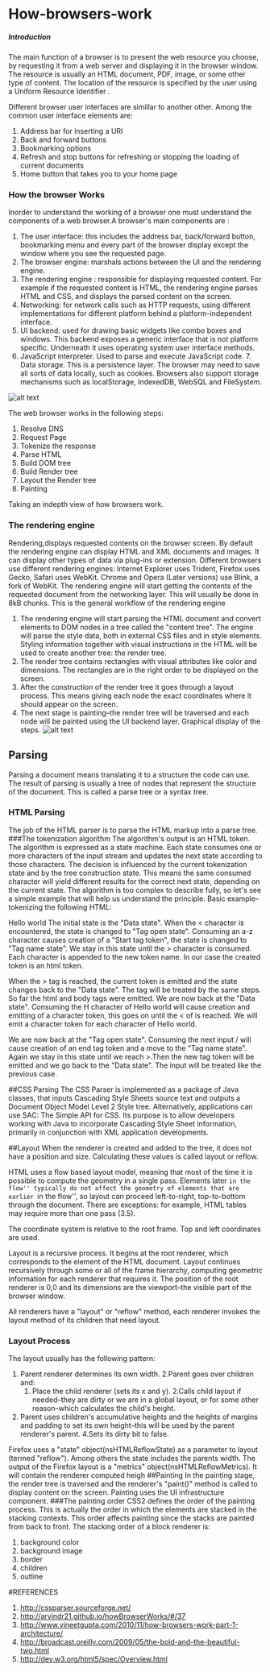 # How-browsers-work

##### Introduction
 The main function of a browser is to present the web resource you choose, by requesting it from a web server and displaying it in the browser window. The resource is usually an HTML document, PDF, image, or some other type of content. The location of the resource is specified by the user using a Uniform Resource Identifier .

Different browser user interfaces are simillar to another other. Among the common user interface elements are:

 1.  Address bar for inserting a URI
 2. Back and forward buttons
 3. Bookmarking options
 4. Refresh and stop buttons for refreshing or stopping the loading of current documents
 5. Home button that takes you to your home page
 
### How the browser Works

Inorder to understand the working of a browser one must understand the components of a web browser.A browser's main components are :

  1. The user interface: this includes the address bar, back/forward button, bookmarking menu and every part of the browser    display except the window where you see the requested page.
  2. The browser engine: marshals actions between the UI and the rendering engine.
  3. The rendering engine : responsible for displaying requested content. For example if the requested content is HTML, the rendering engine parses HTML and CSS, and displays the parsed content on the screen.
   4. Networking: for network calls such as HTTP requests, using different implementations for different platform behind a platform-independent interface.
   5. UI backend: used for drawing basic widgets like combo boxes and windows. This backend exposes a generic interface that is not platform specific. Underneath it uses operating system user interface methods.
   6. JavaScript interpreter. Used to parse and execute JavaScript code.
    7. Data storage. This is a persistence layer. The browser may need to save all sorts of data locally, such as cookies. Browsers also support storage mechanisms such as localStorage, IndexedDB, WebSQL and FileSystem.
  
![alt text](http://arvindr21.github.io/howBrowserWorks/imgs/layers.png "How Browsers work1 Image")

The web browser works in the following steps:

  1. Resolve DNS
  2. Request Page
  3. Tokenize the response
  4. Parse HTML
  5. Build DOM tree
  6. Build Render tree
  7. Layout the Render tree
  8. Painting

Taking an indepth view of how browsers work.

### The rendering engine
Rendering,displays requested contents on the browser screen.
By default the rendering engine can display HTML and XML documents and images. It can display other types of data via plug-ins or extension.
Different browsers use different rendering engines: Internet Explorer uses Trident, Firefox uses Gecko, Safari uses WebKit. Chrome and Opera (Later versions) use Blink, a fork of WebKit.
The rendering engine will start getting the contents of the requested document from the networking layer. This will usually be done in 8kB chunks. 
This is the general workflow of the rendering engine
1. The rendering engine will start parsing the HTML document and convert elements to DOM nodes in a tree called the "content tree". The engine will parse the style data, both in external CSS files and in style elements. Styling information together with visual instructions in the HTML will be used to create another tree: the render tree. 
2. The render tree contains rectangles with visual attributes like color and dimensions. The rectangles are in the right order to be displayed on the screen.
3. After the construction of the render tree it goes through a layout process. This means giving each node the exact coordinates where it should appear on the screen.
4. The next stage is painting–the render tree will be traversed and each node will be painted using the UI backend layer. 
Graphical display of the steps.
![alt text](http://arvindr21.github.io/howBrowserWorks/imgs/flow2.png "How brosers work 2")

## Parsing
Parsing a document means translating it to a structure the code can use. The result of parsing is usually a tree of nodes that represent the structure of the document. This is called a parse tree or a syntax tree.
### HTML Parsing
The job of the HTML parser is to parse the HTML markup into a parse tree. 
###The tokenization algorithm
The algorithm's output is an HTML token. The algorithm is expressed as a state machine. Each state consumes one or more characters of the input stream and updates the next state according to those characters. The decision is influenced by the current tokenization state and by the tree construction state. This means the same consumed character will yield different results for the correct next state, depending on the current state. The algorithm is too complex to describe fully, so let's see a simple example that will help us understand the principle. 
Basic example–tokenizing the following HTML: 
<html>
  <body>
    Hello world
  </body>
</html>
 The initial state is the "Data state". When the < character is encountered, the state is changed to "Tag open state". Consuming an a-z character causes creation of a "Start tag token", the state is changed to "Tag name state". We stay in this state until the > character is consumed. Each character is appended to the new token name. In our case the created token is an html token.

When the > tag is reached, the current token is emitted and the state changes back to the "Data state". The <body> tag will be treated by the same steps. So far the html and body tags were emitted. We are now back at the "Data state". Consuming the H character of Hello world will cause creation and emitting of a character token, this goes on until the < of </body> is reached. We will emit a character token for each character of Hello world.

We are now back at the "Tag open state". Consuming the next input / will cause creation of an end tag token and a move to the "Tag name state". Again we stay in this state until we reach >.Then the new tag token will be emitted and we go back to the "Data state". The </html> input will be treated like the previous case. 

##CSS Parsing
The CSS Parser is implemented as a package of Java classes, that inputs Cascading Style Sheets source text and outputs a Document Object Model Level 2 Style tree. Alternatively, applications can use SAC: The Simple API for CSS. Its purpose is to allow developers working with Java to incorporate Cascading Style Sheet information, primarily in conjunction with XML application developments. 

##Layout
 When the renderer is created and added to the tree, it does not have a position and size. Calculating these values is called layout or reflow.

HTML uses a flow based layout model, meaning that most of the time it is possible to compute the geometry in a single pass. Elements later ``in the flow'' typically do not affect the geometry of elements that are earlier ``in the flow'', so layout can proceed left-to-right, top-to-bottom through the document. There are exceptions: for example, HTML tables may require more than one pass (3.5).

The coordinate system is relative to the root frame. Top and left coordinates are used.

Layout is a recursive process. It begins at the root renderer, which corresponds to the <html> element of the HTML document. Layout continues recursively through some or all of the frame hierarchy, computing geometric information for each renderer that requires it.
The position of the root renderer is 0,0 and its dimensions are the viewport–the visible part of the browser window.

All renderers have a "layout" or "reflow" method, each renderer invokes the layout method of its children that need layout. 

### Layout Process
 The layout usually has the following pattern:

  1. Parent renderer determines its own width.
  2.Parent goes over children and:
       1. Place the child renderer (sets its x and y).
      2.Calls child layout if needed–they are dirty or we are in a global layout, or for some other reason–which calculates the child's height.
   3. Parent uses children's accumulative heights and the heights of margins and padding to set its own height–this will be used by the parent renderer's parent.
    4.Sets its dirty bit to false.

Firefox uses a "state" object(nsHTMLReflowState) as a parameter to layout (termed "reflow"). Among others the state includes the parents width.
The output of the Firefox layout is a "metrics" object(nsHTMLReflowMetrics). It will contain the renderer computed heigh
##Painting
In the painting stage, the render tree is traversed and the renderer's "paint()" method is called to display content on the screen. Painting uses the UI infrastructure component. 
###The painting order
CSS2 defines the order of the painting process. This is actually the order in which the elements are stacked in the stacking contexts. This order affects painting since the stacks are painted from back to front. The stacking order of a block renderer is:

 1. background color
2.  background image
3.  border
4. children
5. outline

#REFERENCES 
1. http://cssparser.sourceforge.net/
2. http://arvindr21.github.io/howBrowserWorks/#/37
3. http://www.vineetgupta.com/2010/11/how-browsers-work-part-1-architecture/
4. http://broadcast.oreilly.com/2009/05/the-bold-and-the-beautiful-two.html
5. http://dev.w3.org/html5/spec/Overview.html

